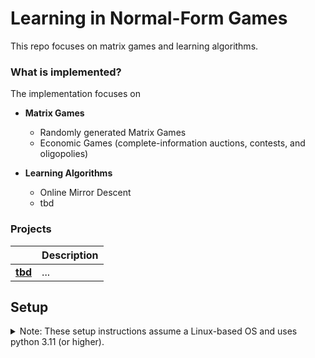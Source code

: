 # Learning in Normal-Form Games
This repo focuses on matrix games and learning algorithms.

### What is implemented?
The implementation focuses on 
- **Matrix Games**
    - Randomly generated Matrix Games
    - Economic Games (complete-information auctions, contests, and oligopolies)

- **Learning Algorithms**
    - Online Mirror Descent 
    - tbd

### Projects

|  | Description |
| ------- | ----------- |
| [**tbd**](./projects/)<br>| ... |



## Setup
<details><summary>
Note: These setup instructions assume a Linux-based OS and uses python 3.11 (or higher).
</summary>
Install virtualenv (or whatever you prefer for virtual envs)
```
sudo apt-get install virtualenv
```
Create a virtual environment with virtual env (you can also choose your own name)
```
virtualenv -p python3 venv
```
You can specify the python version for the virtual environment via the -p flag. 
Note that this version already needs to be installed on the system (e.g. `virtualenv - p python3 venv` uses the 
standard python3 version from the system).

activate the environment with
```
source ./venv/bin/activate
```

Install all requirements

```
pip install -r requirements.txt
```

Install the decomposition package.

```
pip install -e .
```

You can also run "pip install ." if you don't want to edit the code. The "-e" flag ensures that pip does not copy the code but uses the editable files instead.


**Install pre-commit hooks (for development)**<br>
Install pre-commit hooks for your project

```
pre-commit install
```
Verify by running on all files:
```
pre-commit run --all-files
```

For more information see https://pre-commit.com/.
</details>
